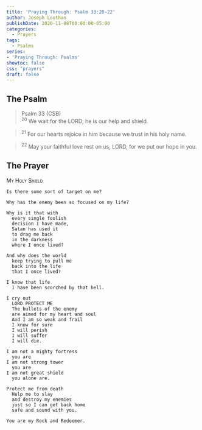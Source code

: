 ```yaml
---
title: 'Praying Through: Psalm 33:20-22'
author: Joseph Louthan
publishDate: 2020-11-08T00:00:00-05:00
categories:
  - Prayers
tags:
  - Psalms
series:
- 'Praying Through: Psalms'
showtoc: false
css: "prayers"
draft: false
---
```

## The Psalm

>Psalm 33 (CSB)  
><sup>20</sup> We wait for the LORD; he is our help and shield. 

><sup>21</sup> For our hearts rejoice in him because we trust in his holy name. 

><sup>22</sup> May your faithful love rest on us, LORD, for we put our hope in you.

## The Prayer

<div style="font-variant: small-caps;">
My Holy Shield
</div>

```text
Is there some sort of target on me?

Why has the enemy been so focused on my life?

Why is it that with 
  every single foolish
  decision I have made,
  Satan has used it 
  to drag me back 
  in the darkness 
  where I once lived?

And why does the world 
  keep trying to pull me 
  back into the life
  that I once lived?

I know that life
  I have been scorched by that hell.

I cry out
  LORD PROTECT ME
  The bullets of the enemy 
  are aimed for my heart and soul
  And I am so weak and frail
  I know for sure
  I will perish
  I will suffer
  I will die.

I am not a mighty fortress
  you are
I am not strong tower
  you are
I am not great shield
  you alone are.

Protect me from death
  Help me to slay
  and destroy my enemies
  just so I can get back home
  safe and sound with you.

You are my Rock and Redeemer.

```
